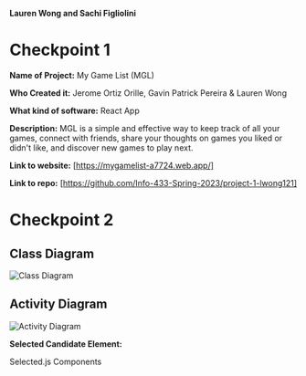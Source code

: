 **Lauren Wong and Sachi Figliolini**

# Checkpoint 1

**Name of Project:** My Game List (MGL)

**Who Created it:** Jerome Ortiz Orille, Gavin Patrick Pereira & Lauren Wong

**What kind of software:** React App

**Description:** MGL is a simple and effective way to keep track of all your games, connect with friends, share your thoughts on games you liked or didn't like, and discover new games to play next.

**Link to website:** [https://mygamelist-a7724.web.app/]

**Link to repo:** [https://github.com/Info-433-Spring-2023/project-1-lwong121]



# Checkpoint 2

## Class Diagram

![Class Diagram](/images/INFO%20443%20Checkpoint%202%20Class%20Diagram.jpg)

## Activity Diagram

![Activity Diagram](/images/INFO%20443%20Checkpoint%202%20Activity%20Diagram.jpg)

**Selected Candidate Element:**

Selected.js Components